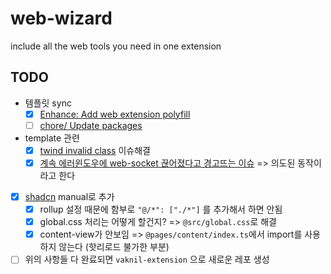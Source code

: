 # web-wizard

include all the web tools you need in one extension

## TODO

- 템플릿 sync
  - [x] [Enhance: Add web extension polyfill](https://github.com/Jonghakseo/chrome-extension-boilerplate-react-vite/commit/09cce358c66e302b4e05963fcb7c0f3ffd32b065)
  - [ ] [chore/ Update packages](https://github.com/Jonghakseo/chrome-extension-boilerplate-react-vite/commit/abe4ebfca0358f7de187dc6b91bdb336d296d14f)
- template 관련
  - [x] [twind invalid class](https://github.com/Jonghakseo/chrome-extension-boilerplate-react-vite/issues/243) 이슈해결
  - [x] [계속 에러윈도우에 web-socket 끊어졌다고 경고뜨는 이슈]()  => 의도된 동작이라고 한다
- [x] [shadcn](https://ui.shadcn.com/docs/installation/manual) manual로 추가
    - [x] rollup 설정 때문에 함부로 `"@/*": ["./*"]` 를 추가해서 하면 안됨
    - [x] global.css 처리는 어떻게 할건지? => `@src/global.css`로 해결
    - [x] content-view가 안보임 => `@pages/content/index.ts`에서 import를 사용하지 않는다 (핫리로드 불가한 부분)
- [ ] 위의 사항들 다 완료되면 `vaknil-extension` 으로 새로운 레포 생성
